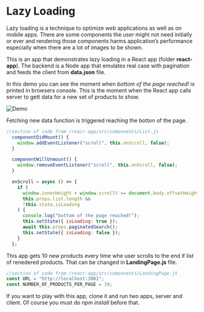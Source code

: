 # Lazy Loading

Lazy loading is a technique to optimize web applications as well as on mobile apps. There are some components the user might not need initially or ever and rendering those components harms application’s performance especially when there are a lot of images to be shown.

This is an app that demonstrates lazy loading in a React app (folder **react-app**). The backend is a Node app that emulates real case with pagination and feeds the client from **data.json** file.

In this demo you can see the moment when _bottom of the page reached!_ is printed in browsers console. This is the moment when the React app calls server to gett data for a new set of products to show.

![Demo](https://github.com/Sasicrastko/React_Lazy_Loading/blob/master/demo/demo.gif)

Fetching new data function is triggered reaching the botton of the page.

```javascript
//section of code from /reacr-app/src/components/List.js
  componentDidMount() {
    window.addEventListener("scroll", this.onScroll, false);
  }

  componentWillUnmount() {
    window.removeEventListener("scroll", this.onScroll, false);
  }

  onScroll = async () => {
    if (
      window.innerHeight + window.scrollY >= document.body.offsetHeight - 500 &&
      this.props.list.length &&
      !this.state.isLoading
    ) {
      console.log("bottom of the page reached!");
      this.setState({ isLoading: true });
      await this.props.paginatedSearch();
      this.setState({ isLoading: false });
    }
  };
```

This app gets 10 new products every time whe user scrolls to the end if list of renedered products. That can be changed in **LandingPage.js** file.

```javascript
//section of code from /reacr-app/src/components/LandingPage.js
const URL = "http://localhost:3001";
const NUMBER_OF_PRODUCTS_PER_PAGE = 10;
```

If you want to play with this app, clone it and run two apps, server and client. Of course you must do _npm install_ before that.

